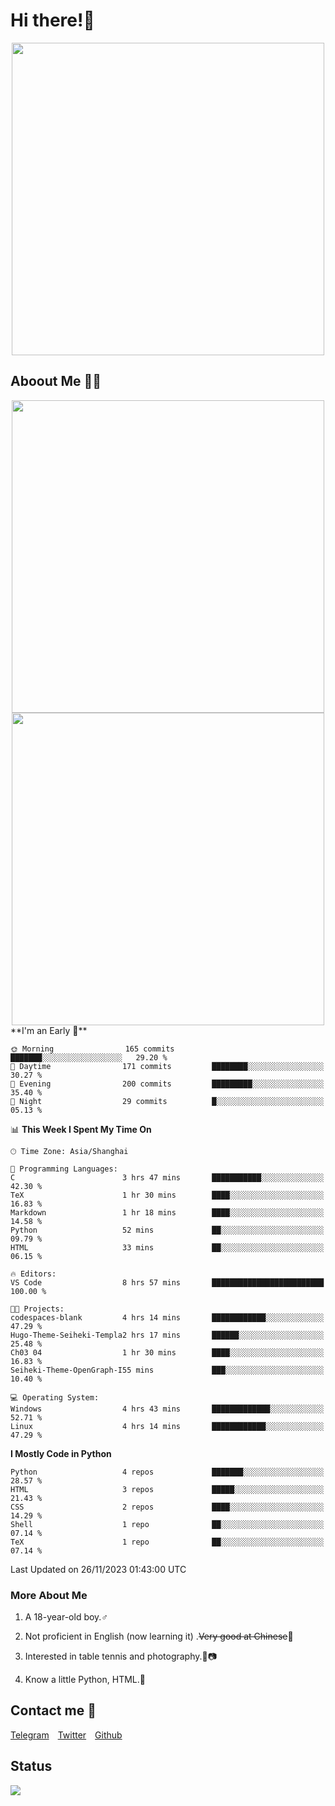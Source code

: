 # Hi there!🎉

<div align=center><img src="https://count.getloli.com/get/@Cicada000?theme=moebooru" width=500px></div>

## Aboout Me 👀💦

<div align=center>
<img src="https://github-readme-stats.vercel.app/api?username=Cicada000&show_icons=true&theme=tokyonight" width=500px>
<br>
<img src="https://github-readme-stats.vercel.app/api/top-langs/?username=Cicada000&show_icons=true&theme=tokyonight&layout=compact" width=500px>
</div>
<!--START_SECTION:waka-->
**I'm an Early 🐤** 

```text
🌞 Morning                165 commits         ███████░░░░░░░░░░░░░░░░░░   29.20 % 
🌆 Daytime                171 commits         ████████░░░░░░░░░░░░░░░░░   30.27 % 
🌃 Evening                200 commits         █████████░░░░░░░░░░░░░░░░   35.40 % 
🌙 Night                  29 commits          █░░░░░░░░░░░░░░░░░░░░░░░░   05.13 % 
```


📊 **This Week I Spent My Time On** 

```text
🕑︎ Time Zone: Asia/Shanghai

💬 Programming Languages: 
C                        3 hrs 47 mins       ███████████░░░░░░░░░░░░░░   42.30 % 
TeX                      1 hr 30 mins        ████░░░░░░░░░░░░░░░░░░░░░   16.83 % 
Markdown                 1 hr 18 mins        ████░░░░░░░░░░░░░░░░░░░░░   14.58 % 
Python                   52 mins             ██░░░░░░░░░░░░░░░░░░░░░░░   09.79 % 
HTML                     33 mins             ██░░░░░░░░░░░░░░░░░░░░░░░   06.15 % 

🔥 Editors: 
VS Code                  8 hrs 57 mins       █████████████████████████   100.00 % 

🐱‍💻 Projects: 
codespaces-blank         4 hrs 14 mins       ████████████░░░░░░░░░░░░░   47.29 % 
Hugo-Theme-Seiheki-Templa2 hrs 17 mins       ██████░░░░░░░░░░░░░░░░░░░   25.48 % 
Ch03 04                  1 hr 30 mins        ████░░░░░░░░░░░░░░░░░░░░░   16.83 % 
Seiheki-Theme-OpenGraph-I55 mins             ███░░░░░░░░░░░░░░░░░░░░░░   10.40 % 

💻 Operating System: 
Windows                  4 hrs 43 mins       █████████████░░░░░░░░░░░░   52.71 % 
Linux                    4 hrs 14 mins       ████████████░░░░░░░░░░░░░   47.29 % 
```

**I Mostly Code in Python** 

```text
Python                   4 repos             ███████░░░░░░░░░░░░░░░░░░   28.57 % 
HTML                     3 repos             █████░░░░░░░░░░░░░░░░░░░░   21.43 % 
CSS                      2 repos             ████░░░░░░░░░░░░░░░░░░░░░   14.29 % 
Shell                    1 repo              ██░░░░░░░░░░░░░░░░░░░░░░░   07.14 % 
TeX                      1 repo              ██░░░░░░░░░░░░░░░░░░░░░░░   07.14 % 
```




 Last Updated on 26/11/2023 01:43:00 UTC
<!--END_SECTION:waka-->

### More About Me

1. A 18-year-old boy.♂

2. Not proficient in English (now learning it) .~~Very good at Chinese~~🤣

3. Interested in table tennis and photography.🏓📷

4. Know a little Python, HTML.🐍


## Contact me 💬

[Telegram](https://t.me/CicadaLYW)&emsp;[Twitter](https://twitter.com/Cicada0001)&emsp;[Github](https://github.com/Cicada000)

## Status
<img src="https://weather-icon.journeyad.repl.co/@hangzhou?v=1" align="left">







